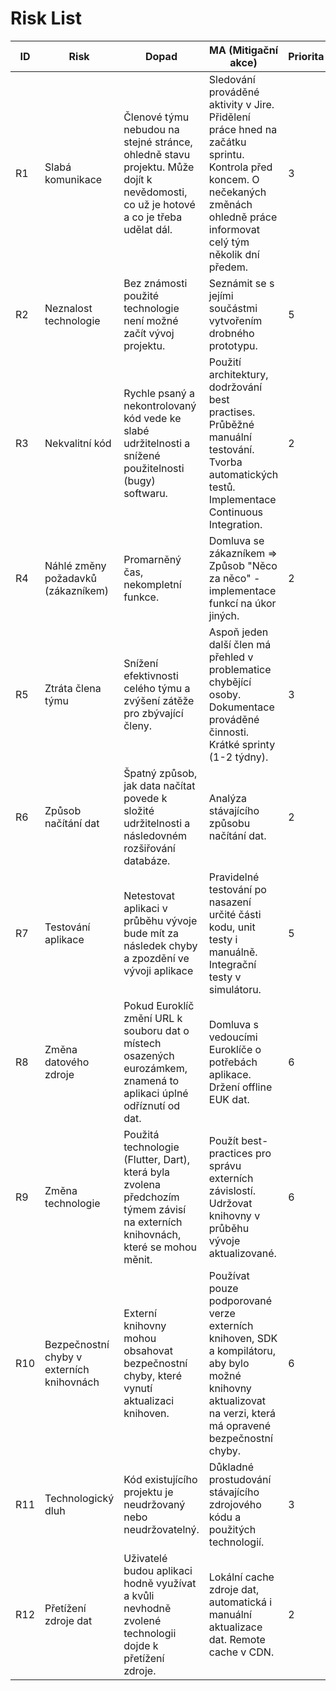# Risk List

| ID | Risk | Dopad | MA (Mitigační akce) | Priorita | Pravděpodobnost |
|----|------|-------|---------------------|----------|-----------------|
| R1 | Slabá komunikace | Členové týmu nebudou na stejné stránce, ohledně stavu projektu. Může dojít k nevědomosti, co už je hotové a co je třeba udělat dál. | Sledování prováděné aktivity v Jire. Přidělení práce hned na začátku sprintu. Kontrola před koncem. O nečekaných změnách ohledně práce informovat celý tým několik dní předem. | 3 | 70% |
| R2 | Neznalost technologie | Bez známosti použité technologie není možné začít vývoj projektu. | Seznámit se s jejími součástmi vytvořením drobného prototypu. | 5 | 75% |
| R3 | Nekvalitní kód | Rychle psaný a nekontrolovaný kód vede ke slabé udržitelnosti a snížené použitelnosti (bugy) softwaru. | Použití architektury, dodržování best practises. Průběžné manuální testování. Tvorba automatických testů. Implementace Continuous Integration. | 2 | 25% |
| R4 | Náhlé změny požadavků (zákazníkem) | Promarněný čas, nekompletní funkce. | Domluva se zákazníkem => Způsob "Něco za něco" - implementace funkcí na úkor jiných. | 2 | 0% |
| R5 | Ztráta člena týmu | Snížení efektivnosti celého týmu a zvýšení zátěže pro zbývající členy. | Aspoň jeden další člen má přehled v problematice chybějící osoby. Dokumentace prováděné činnosti. Krátké sprinty (1-2 týdny). | 3 | 0% |
| R6 | Způsob načítání dat | Špatný způsob, jak data načítat povede k složité udržitelnosti a následovném rozšiřování databáze. | Analýza stávajícího způsobu načítání dat. | 2 | 0% |
| R7 | Testování aplikace | Netestovat aplikaci v průběhu vývoje bude mít za následek chyby a zpozdění ve vývoji aplikace | Pravidelné testování po nasazení určité části kodu, unit testy i manuálně. Integrační testy v simulátoru. | 5 | 25% |
| R8 | Změna datového zdroje | Pokud Euroklíč změní URL k souboru dat o místech osazených eurozámkem, znamená to aplikaci úplné odříznutí od dat. | Domluva s vedoucími Euroklíče o potřebách aplikace. Držení offline EUK dat. | 6 | 100% |
| R9 | Změna technologie | Použitá technologie (Flutter, Dart), která byla zvolena předchozím týmem závisí na externích knihovnách, které se mohou měnit. | Použít best-practices pro správu externích závislostí. Udržovat knihovny v průběhu vývoje aktualizované. | 6 | 100% |
| R10 | Bezpečnostní chyby v externích knihovnách | Externí knihovny mohou obsahovat bezpečnostní chyby, které vynutí aktualizaci knihoven. | Používat pouze podporované verze externích knihoven, SDK a kompilátoru, aby bylo možné knihovny aktualizovat na verzi, která má opravené bezpečnostní chyby. | 6 | 100% |
| R11 | Technologický dluh | Kód existujícího projektu je neudržovaný nebo neudržovatelný. | Důkladné prostudování stávajícího zdrojového kódu a použitých technologií. | 3 | 50% |
| R12 | Přetížení zdroje dat | Uživatelé budou aplikaci hodně využívat a kvůli nevhodně zvolené technologii dojde k přetížení zdroje. | Lokální cache zdroje dat, automatická i manuální aktualizace dat. Remote cache v CDN. | 2 | 10 % |
